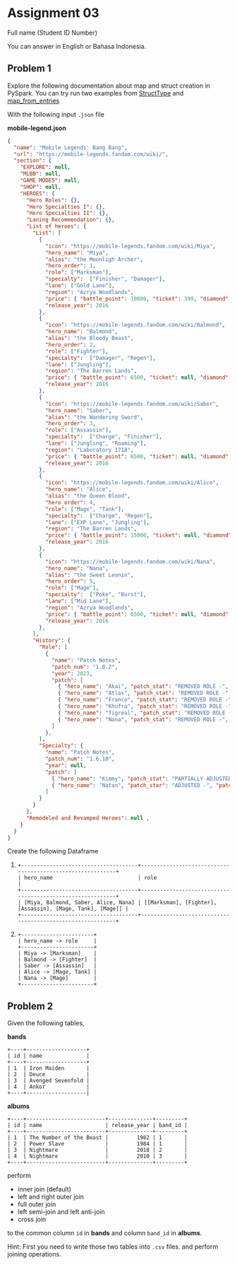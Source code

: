 # Assignment 03

Full name (Student ID Number)

You can answer in English or Bahasa Indonesia.

## Problem 1
Explore the following documentation about map and struct creation in PySpark.
You can try run two examples from 
[StructType](https://spark.apache.org/docs/latest/api/python/reference/pyspark.sql/api/pyspark.sql.types.StructType.html)
and [map_from_entries](https://spark.apache.org/docs/latest/api/python/reference/pyspark.sql/api/pyspark.sql.functions.map_from_entries.html)

With the following input `.json` file

**mobile-legend.json**
```json
{
  "name": "Mobile Legends: Bang Bang",
  "url": "https://mobile-legends.fandom.com/wiki/", 
  "section": { 
    "EXPLORE": null,
    "MLBB": null,
    "GAME MODES": null,
    "SHOP": null,
    "HEROES": {
      "Hero Roles": {},
      "Hero Specialties I": {},
      "Hero Specialties II": {},
      "Laning Recommendation": {},
      "List of heroes": {
        "List": [
          {
            "icon": "https://mobile-legends.fandom.com/wiki/Miya",
            "hero_name": "Miya",
            "alias": "the Moonligh Archer",
            "hero_order": 1,
            "role": ["Marksman"],
            "specialty":  ["Finisher", "Damager"],
            "lane": ["Gold Lane"],
            "region": "Azrya Woodlands",
            "price": { "battle_point": 10800, "ticket": 399, "diamond": null },
            "release_year": 2016
          },
          {
            "icon": "https://mobile-legends.fandom.com/wiki/Balmond",
            "hero_name": "Balmond",
            "alias": "the Bloody Beast",
            "hero_order": 2,
            "role": ["Fighter"],
            "specialty":  ["Damager", "Regen"],
            "lane": ["Jungling"],
            "region": "The Barren Lands",
            "price": { "battle_point": 6500, "ticket": null, "diamond": 299 },
            "release_year": 2016
          },
          {
            "icon": "https://mobile-legends.fandom.com/wiki/Saber",
            "hero_name": "Saber",
            "alias": "the Wandering Sword",
            "hero_order": 3,
            "role": ["Assassin"],
            "specialty":  ["Charge", "Finisher"],
            "lane": ["Jungling", "Roaming"],
            "region": "Laboratory 1718",
            "price": { "battle_point": 6500, "ticket": null, "diamond": 299 },
            "release_year": 2016
          },
          {
            "icon": "https://mobile-legends.fandom.com/wiki/Alice",
            "hero_name": "Alice",
            "alias": "the Queen Blood",
            "hero_order": 4,
            "role": ["Mage", "Tank"],
            "specialty":  ["Charge", "Regen"],
            "lane": ["EXP Lane", "Jungling"],
            "region": "The Barren Lands",
            "price": { "battle_point": 15000, "ticket": null, "diamond": 399 },
            "release_year": 2016
          },
          {
            "icon": "https://mobile-legends.fandom.com/wiki/Nana",
            "hero_name": "Nana",
            "alias": "the Sweet Leonin",
            "hero_order": 5,
            "role": ["Mage"],
            "specialty":  ["Poke", "Burst"],
            "lane": ["Mid Lane"],
            "region": "Azrya Woodlands",
            "price": { "battle_point": 6500, "ticket": null, "diamond": 299 },
            "release_year": 2016
          },
        ],
        "History": {
          "Role": [
            {
              "name": "Patch Notes",
              "patch_num": "1.8.2",
              "year": 2023,
              "patch": [
                { "hero_name": "Akai", "patch_stat": "REMOVED ROLE -", "patch_detail": "Tank / Support -> Tank", },
                { "hero_name": "Atlas", "patch_stat": "REMOVED ROLE -", "patch_detail": "Tank / Support -> Tank", },
                { "hero_name": "Franco", "patch_stat": "REMOVED ROLE -", "patch_detail": "Tank / Support -> Tank", },
                { "hero_name": "Khufra", "patch_stat": "REMOVED ROLE -", "patch_detail": "Tank / Support -> Tank", },
                { "hero_name": "Tigreal", "patch_stat": "REMOVED ROLE -", "patch_detail": "Tank / Support -> Tank", },
                { "hero_name": "Nana", "patch_stat": "REMOVED ROLE -", "patch_detail": "Mage / Support -> Mage", }
              ]
            },
          ],
          "Specialty": {
            "name": "Patch Notes",
            "patch_num": "1.6.10",
            "year": null,
            "patch": [
              { "hero_name": "Kimmy", "patch_stat": "PARTIALLY ADJUSTED -", "patch_detailed": "Damage / Mixed Damage -> Damage / Magic Damage", },
              { "hero_name": "Natan", "patch_star": "ADJUSTED -", "patch_detailed": "Burst / Reap to Burst / Magic Damage" }
            ]
          }
        }
      },
      "Remodeled and Revamped Heroes": null ,
    }
  }
}
```

Create the following Dataframe

1. ```
   +-------------------------------------+-----------------------------------------------------------+
   | hero_name                           | role                                                      |
   +-------------------------------------+-----------------------------------------------------------+
   | [Miya, Balmond, Saber, Alice, Nana] | [[Marksman], [Fighter], [Assassin], [Mage, Tank], [Mage]] |
   +-------------------------------------+-----------------------------------------------------------+
   ```

2. ```
   +-----------------------+
   | hero_name -> role     |
   +-----------------------+
   | Miya -> [Marksman]    |
   | Balmond -> [Fighter]  | 
   | Saber -> [Assassin]   | 
   | Alice -> [Mage, Tank] | 
   | Nana -> [Mage]        |
   +-----------------------+
   ```


## Problem 2
Given the following tables, 

**bands**
```
+----+-------------------+
| id | name              |
+----+-------------------+
| 1  | Iron Maiden       |
| 2  | Deuce             |
| 3  | Avenged Sevenfold |
| 4  | Ankor             |
+----+-------------------|
```

**albums** 
```
+----+-------------------------+--------------+---------+
| id | name                    | release_year | band_id |
+----+-------------------------+--------------+---------+
| 1  | The Number of the Beast |         1982 | 1       |
| 2  | Power Slave             |         1984 | 1       |
| 3  | Nightmare               |         2018 | 2       |
| 4  | Nightmare               |         2010 | 3       |
+----+-------------------------+--------------+---------+
```

perform 
- inner join (default)
- left and right outer join
- full outer join
- left semi-join and left anti-join
- cross join

to the common column `id` in **bands** and column `band_id`
in **albums**.

Hint: First you need to write those two tables into `.csv`  files.
and perform joining operations.